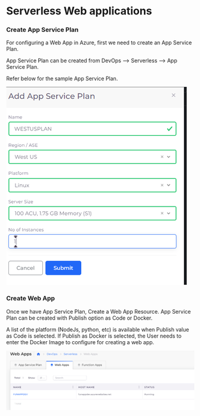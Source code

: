 # Serverless Web applications

### Create App Service Plan

For configuring a Web App in Azure, first we need to create an App Service Plan.

App Service Plan can be created from DevOps --> Serverless --> App Service Plan.

Refer below for the sample App Service Plan.

![](<../../.gitbook/assets/image (5) (5).png>)

### Create Web App

Once we have App Service Plan, Create a Web App Resource. App Service Plan can be created with Publish option as Code or Docker.

A list of the platform (NodeJs, python, etc) is available when Publish value as Code is selected.  If Publish as Docker is selected, the User needs to enter the Docker Image to configure for creating a web app.

![](<../../.gitbook/assets/image (20).png>)
